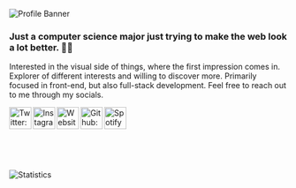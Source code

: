 ![Profile Banner](https://media.discordapp.net/attachments/886427688808624129/886428203411984394/banner.gif)

### **Just a computer science major just trying to make the web look a lot better. :robot::wave:**
Interested in the visual side of things, where the first impression comes in. Explorer of different interests and willing to discover more. Primarily focused in front-end, but also full-stack development. Feel free to reach out to me through my socials.

[<img align="left" alt="Twitter: @nvstco" height="40" src="https://gist.githubusercontent.com/nvstco/d464973dcfc68f4501a377a1d12928e6/raw/65a3140de67744b61c0f776ff1cffb1ca9f4ad13/pf_twitter.svg" />][twitter] 

[<img align="left" alt="Instagram: @nvstco" height="40" src="https://gist.githubusercontent.com/nvstco/d464973dcfc68f4501a377a1d12928e6/raw/65a3140de67744b61c0f776ff1cffb1ca9f4ad13/pf_instagram.svg" />][instagram] 

[<img align="left" alt="Website: @nvstco" height="40" src="https://gist.githubusercontent.com/nvstco/d464973dcfc68f4501a377a1d12928e6/raw/65a3140de67744b61c0f776ff1cffb1ca9f4ad13/pf_website.svg" />][website] 

[<img align="left" alt="Github: @nvstco" height="40" src="https://gist.githubusercontent.com/nvstco/d464973dcfc68f4501a377a1d12928e6/raw/65a3140de67744b61c0f776ff1cffb1ca9f4ad13/pf_github.svg" />][github] 

[<img align="left" alt="Spotify" height="40" src="https://gist.githubusercontent.com/nvstco/d464973dcfc68f4501a377a1d12928e6/raw/65a3140de67744b61c0f776ff1cffb1ca9f4ad13/pf_spotify.svg" />][spotify] 

</br> </br>
---
</br> 

![Statistics](https://github-readme-stats.vercel.app/api/top-langs/?username=anuraghazra&layout=compact&theme=github_dark&bg_color=90,0D1117,161b22&hide_border=true&langs_count=4&card_width=1000&custom_title=Languages)

[github]: "https://github.com/nvstco/" 
[twitter]:"https://twitter.com/nvstco"
[instagram]: "https://www.instagram.com/nvstco/"
[website]: "https://nvstco.tumblr.com/" 
[spotify]: "https://open.spotify.com/user/zalphspreo?si=f088ff9976bd45bd" 
